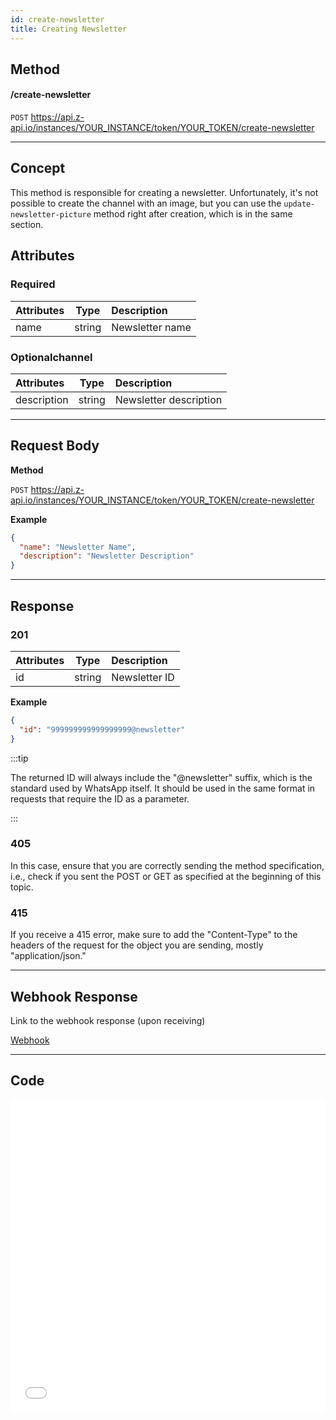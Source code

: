 ```yaml
---
id: create-newsletter
title: Creating Newsletter
---
```


## Method

#### /create-newsletter

`POST` https://api.z-api.io/instances/YOUR_INSTANCE/token/YOUR_TOKEN/create-newsletter

---

## Concept

This method is responsible for creating a newsletter. Unfortunately, it's not possible to create the channel with an image, but you can use the `update-newsletter-picture` method right after creation, which is in the same section.

## Attributes

### Required

| Attributes | Type    | Description    |
| :--------- | :-----: | :------------- |
| name       | string  | Newsletter name    |

### Optionalchannel

| Attributes   | Type   | Description       |
| :----------- | :----: | :---------------- |
| description | string | Newsletter description |

---


## Request Body

**Method**

`POST` https://api.z-api.io/instances/YOUR_INSTANCE/token/YOUR_TOKEN/create-newsletter

**Example**

```json
{
  "name": "Newsletter Name",
  "description": "Newsletter Description"
}
```

---


## Response

### 201

| Attributes   | Type   | Description             |
| :----------- | :----: | :------------------------ |
| id           | string | Newsletter ID          |

**Example**

```json
{
  "id": "999999999999999999@newsletter"
}
```

:::tip

The returned ID will always include the "@newsletter" suffix, which is the standard used by WhatsApp itself. It should be used in the same format in requests that require the ID as a parameter.

:::

### 405

In this case, ensure that you are correctly sending the method specification, i.e., check if you sent the POST or GET as specified at the beginning of this topic.

### 415

If you receive a 415 error, make sure to add the "Content-Type" to the headers of the request for the object you are sending, mostly "application/json."

---

## Webhook Response

Link to the webhook response (upon receiving)

[Webhook](../webhooks/on-message-received#response)

---

## Code

<iframe src="//api.apiembed.com/?source=https://raw.githubusercontent.com/Z-API/z-api-docs/main/json-examples/create-newsletter.json&targets=all" frameborder="0" scrolling="no" width="100%" height="500px" seamless></iframe>
